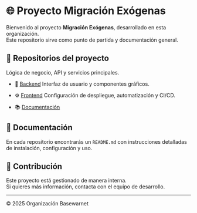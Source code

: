 # 🌐 Proyecto Migración Exógenas

Bienvenido al proyecto **Migración Exógenas**, desarrollado en esta organización.  
Este repositorio sirve como punto de partida y documentación general.

## 📂 Repositorios del proyecto

  Lógica de negocio, API y servicios principales.

- 🎨 [Backend](https://github.com/BSWProyectoWeb/backend)
  Interfaz de usuario y componentes gráficos.

- ⚙️ [Frontend](https://github.com/BSWProyectoWeb/frontend)
  Configuración de despliegue, automatización y CI/CD.

- 📚 [Documentación](https://https://github.com/BSWProyectoWeb/Documentacion)

## 📖 Documentación

En cada repositorio encontrarás un `README.md` con instrucciones detalladas de instalación, configuración y uso.

## 👥 Contribución

Este proyecto está gestionado de manera interna.  
Si quieres más información, contacta con el equipo de desarrollo.

---
© 2025 Organización Basewarnet
